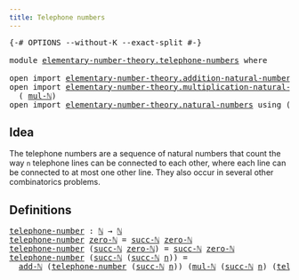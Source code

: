 ```yaml
---
title: Telephone numbers
---
```


<pre class="Agda"><a id="43" class="Symbol">{-#</a> <a id="47" class="Keyword">OPTIONS</a> <a id="55" class="Pragma">--without-K</a> <a id="67" class="Pragma">--exact-split</a> <a id="81" class="Symbol">#-}</a>

<a id="86" class="Keyword">module</a> <a id="93" href="elementary-number-theory.telephone-numbers.html" class="Module">elementary-number-theory.telephone-numbers</a> <a id="136" class="Keyword">where</a>

<a id="143" class="Keyword">open</a> <a id="148" class="Keyword">import</a> <a id="155" href="elementary-number-theory.addition-natural-numbers.html" class="Module">elementary-number-theory.addition-natural-numbers</a> <a id="205" class="Keyword">using</a> <a id="211" class="Symbol">(</a><a id="212" href="elementary-number-theory.addition-natural-numbers.html#1096" class="Function">add-ℕ</a><a id="217" class="Symbol">)</a>
<a id="219" class="Keyword">open</a> <a id="224" class="Keyword">import</a> <a id="231" href="elementary-number-theory.multiplication-natural-numbers.html" class="Module">elementary-number-theory.multiplication-natural-numbers</a> <a id="287" class="Keyword">using</a>
  <a id="295" class="Symbol">(</a> <a id="297" href="elementary-number-theory.multiplication-natural-numbers.html#1286" class="Function">mul-ℕ</a><a id="302" class="Symbol">)</a>
<a id="304" class="Keyword">open</a> <a id="309" class="Keyword">import</a> <a id="316" href="elementary-number-theory.natural-numbers.html" class="Module">elementary-number-theory.natural-numbers</a> <a id="357" class="Keyword">using</a> <a id="363" class="Symbol">(</a><a id="364" href="elementary-number-theory.natural-numbers.html#1530" class="Datatype">ℕ</a><a id="365" class="Symbol">;</a> <a id="367" href="elementary-number-theory.natural-numbers.html#1551" class="InductiveConstructor">zero-ℕ</a><a id="373" class="Symbol">;</a> <a id="375" href="elementary-number-theory.natural-numbers.html#1564" class="InductiveConstructor">succ-ℕ</a><a id="381" class="Symbol">)</a>
</pre>
## Idea

The telephone numbers are a sequence of natural numbers that count the way `n` telephone lines can be connected to each other, where each line can be connected to at most one other line. They also occur in several other combinatorics problems.

## Definitions

<pre class="Agda"><a id="telephone-number"></a><a id="666" href="elementary-number-theory.telephone-numbers.html#666" class="Function">telephone-number</a> <a id="683" class="Symbol">:</a> <a id="685" href="elementary-number-theory.natural-numbers.html#1530" class="Datatype">ℕ</a> <a id="687" class="Symbol">→</a> <a id="689" href="elementary-number-theory.natural-numbers.html#1530" class="Datatype">ℕ</a>
<a id="691" href="elementary-number-theory.telephone-numbers.html#666" class="Function">telephone-number</a> <a id="708" href="elementary-number-theory.natural-numbers.html#1551" class="InductiveConstructor">zero-ℕ</a> <a id="715" class="Symbol">=</a> <a id="717" href="elementary-number-theory.natural-numbers.html#1564" class="InductiveConstructor">succ-ℕ</a> <a id="724" href="elementary-number-theory.natural-numbers.html#1551" class="InductiveConstructor">zero-ℕ</a>
<a id="731" href="elementary-number-theory.telephone-numbers.html#666" class="Function">telephone-number</a> <a id="748" class="Symbol">(</a><a id="749" href="elementary-number-theory.natural-numbers.html#1564" class="InductiveConstructor">succ-ℕ</a> <a id="756" href="elementary-number-theory.natural-numbers.html#1551" class="InductiveConstructor">zero-ℕ</a><a id="762" class="Symbol">)</a> <a id="764" class="Symbol">=</a> <a id="766" href="elementary-number-theory.natural-numbers.html#1564" class="InductiveConstructor">succ-ℕ</a> <a id="773" href="elementary-number-theory.natural-numbers.html#1551" class="InductiveConstructor">zero-ℕ</a>
<a id="780" href="elementary-number-theory.telephone-numbers.html#666" class="Function">telephone-number</a> <a id="797" class="Symbol">(</a><a id="798" href="elementary-number-theory.natural-numbers.html#1564" class="InductiveConstructor">succ-ℕ</a> <a id="805" class="Symbol">(</a><a id="806" href="elementary-number-theory.natural-numbers.html#1564" class="InductiveConstructor">succ-ℕ</a> <a id="813" href="elementary-number-theory.telephone-numbers.html#813" class="Bound">n</a><a id="814" class="Symbol">))</a> <a id="817" class="Symbol">=</a>
  <a id="821" href="elementary-number-theory.addition-natural-numbers.html#1096" class="Function">add-ℕ</a> <a id="827" class="Symbol">(</a><a id="828" href="elementary-number-theory.telephone-numbers.html#666" class="Function">telephone-number</a> <a id="845" class="Symbol">(</a><a id="846" href="elementary-number-theory.natural-numbers.html#1564" class="InductiveConstructor">succ-ℕ</a> <a id="853" href="elementary-number-theory.telephone-numbers.html#813" class="Bound">n</a><a id="854" class="Symbol">))</a> <a id="857" class="Symbol">(</a><a id="858" href="elementary-number-theory.multiplication-natural-numbers.html#1286" class="Function">mul-ℕ</a> <a id="864" class="Symbol">(</a><a id="865" href="elementary-number-theory.natural-numbers.html#1564" class="InductiveConstructor">succ-ℕ</a> <a id="872" href="elementary-number-theory.telephone-numbers.html#813" class="Bound">n</a><a id="873" class="Symbol">)</a> <a id="875" class="Symbol">(</a><a id="876" href="elementary-number-theory.telephone-numbers.html#666" class="Function">telephone-number</a> <a id="893" href="elementary-number-theory.telephone-numbers.html#813" class="Bound">n</a><a id="894" class="Symbol">))</a>
</pre>